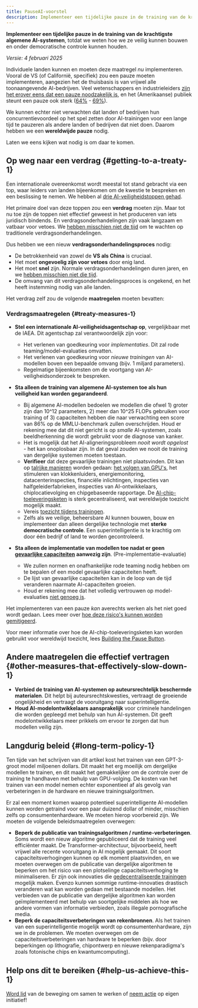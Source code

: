 ```yaml
---
title: PauseAI-voorstel
description: Implementeer een tijdelijke pauze in de training van de krachtigste algemene AI-systemen.
---
```

**Implementeer een tijdelijke pauze in de training van de krachtigste algemene AI-systemen**, totdat we weten hoe we ze veilig kunnen bouwen en onder democratische controle kunnen houden.

_Versie: 4 februari 2025_

Individuele landen kunnen en moeten deze maatregel _nu_ implementeren.
Vooral de VS (of Californië, specifiek) zou een pauze moeten implementeren, aangezien het de thuisbasis is van vrijwel alle toonaangevende AI-bedrijven.
Veel wetenschappers en industrieleiders [zijn het erover eens dat een pauze noodzakelijk is](https://futureoflife.org/open-letter/pause-giant-ai-experiments/), en het (Amerikaanse) publiek steunt een pauze ook sterk ([64%](https://www.campaignforaisafety.org/usa-ai-x-risk-perception-tracker/) - [69%](https://today.yougov.com/topics/technology/survey-results/daily/2023/04/03/ad825/2)).

We kunnen echter niet verwachten dat landen of bedrijven hun concurrentievoordeel op het spel zetten door AI-trainingen voor een lange tijd te pauzeren als andere landen of bedrijven dat niet doen.
Daarom hebben we een **wereldwijde pauze** nodig.

Laten we eens kijken wat nodig is om daar te komen.

## Op weg naar een verdrag {#getting-to-a-treaty-1}

Een internationale overeenkomst wordt meestal tot stand gebracht via een top, waar leiders van landen bijeenkomen om de kwestie te bespreken en een beslissing te nemen.
We hebben al [drie AI-veiligheidstoppen gehad](/summit).

Het primaire doel van deze toppen zou een **verdrag** moeten zijn.
Maar tot nu toe zijn de toppen niet effectief geweest in het produceren van iets juridisch bindends.
En verdragsonderhandelingen zijn vaak langzaam en vatbaar voor vetoes.
We [hebben misschien niet de tijd](/urgency) om te wachten op traditionele verdragsonderhandelingen.

Dus hebben we een nieuw **verdragsonderhandelingsproces** nodig:

- De betrokkenheid van zowel de **VS als China** is cruciaal.
- Het moet **ongevoelig zijn voor vetoes** door enig land.
- Het moet **snel** zijn. Normale verdragsonderhandelingen duren jaren, en we [hebben misschien niet die tijd](/urgency).
- De omvang van dit verdragsonderhandelingsproces is ongekend, en het heeft instemming nodig van alle landen.

Het verdrag zelf zou de volgende **maatregelen** moeten bevatten:

### Verdragsmaatregelen {#treaty-measures-1}

- **Stel een internationale AI-veiligheidsagentschap op**, vergelijkbaar met de IAEA. Dit agentschap zal verantwoordelijk zijn voor:

  - Het verlenen van goedkeuring voor _implementaties_. Dit zal rode teaming/model-evaluaties omvatten.
  - Het verlenen van goedkeuring voor _nieuwe trainingen_ van AI-modellen boven een bepaalde omvang (bijv. 1 miljard parameters).
  - Regelmatige bijeenkomsten om de voortgang van AI-veiligheidsonderzoek te bespreken.

- **Sta alleen de training van algemene AI-systemen toe als hun veiligheid kan worden gegarandeerd**.

  - Bij algemene AI-modellen bedoelen we modellen die ofwel 1) groter zijn dan 10^12 parameters, 2) meer dan 10^25 FLOPs gebruiken voor training of 3) capaciteiten hebben die naar verwachting een score van 86% op de MMLU-benchmark zullen overschrijden. Houd er rekening mee dat dit niet gericht is op _smalle_ AI-systemen, zoals beeldherkenning die wordt gebruikt voor de diagnose van kanker.
  - Het is mogelijk dat het AI-aligneringsprobleem _nooit wordt opgelost_ - het kan onoplosbaar zijn. In dat geval zouden we nooit de training van dergelijke systemen moeten toestaan.
  - **Verifieer** dat deze gevaarlijke trainingen niet plaatsvinden. Dit kan op [talrijke manieren](https://arxiv.org/abs/2408.16074) worden gedaan: [het volgen van GPU's](https://arxiv.org/abs/2303.11341), het stimuleren van klokkenluiders, energiemonitoring, datacenterinspecties, financiële inlichtingen, inspecties van halfgeleiderfabrieken, inspecties van AI-ontwikkelaars, chiplocatievolging en chipgebaseerde rapportage. De [AI-chip-toeleveringsketen](https://www.governance.ai/post/computing-power-and-the-governance-of-ai) is sterk gecentraliseerd, wat wereldwijde toezicht mogelijk maakt.
  - Vereis [toezicht tijdens trainingen](https://www.alignmentforum.org/posts/Zfk6faYvcf5Ht7xDx/compute-thresholds-proposed-rules-to-mitigate-risk-of-a-lab).
  - Zelfs als we veilige, beheersbare AI kunnen bouwen, bouw en implementeer dan alleen dergelijke technologie met **sterke democratische controle**. Een superintelligentie is te krachtig om door één bedrijf of land te worden gecontroleerd.

- **Sta alleen de implementatie van modellen toe nadat er geen [gevaarlijke capaciteiten](/dangerous-capabilities) aanwezig zijn**. (Pre-implementatie-evaluatie)

  - We zullen normen en onafhankelijke rode teaming nodig hebben om te bepalen of een model gevaarlijke capaciteiten heeft.
  - De lijst van gevaarlijke capaciteiten kan in de loop van de tijd veranderen naarmate AI-capaciteiten groeien.
  - Houd er rekening mee dat het volledig vertrouwen op model-evaluaties [niet genoeg is](/4-levels-of-ai-regulation).

Het implementeren van een pauze _kan_ averechts werken als het niet goed wordt gedaan.
Lees meer over [hoe deze risico's kunnen worden gemitigeerd](/mitigating-pause-failures).

Voor meer informatie over hoe de AI-chip-toeleveringsketen kan worden gebruikt voor wereldwijd toezicht, lees [Building the Pause Button](/building-the-pause-button).

## Andere maatregelen die effectief vertragen {#other-measures-that-effectively-slow-down-1}

- **Verbied de training van AI-systemen op auteursrechtelijk beschermde materialen**. Dit helpt bij auteursrechtskwesties, vertraagt de groeiende ongelijkheid en vertraagt de vooruitgang naar superintelligentie.
- **Houd AI-modelontwikkelaars aansprakelijk** voor criminele handelingen die worden gepleegd met behulp van hun AI-systemen. Dit geeft modelontwikkelaars meer prikkels om ervoor te zorgen dat hun modellen veilig zijn.

## Langdurig beleid {#long-term-policy-1}

Ten tijde van het schrijven van dit artikel kost het trainen van een GPT-3-groot model miljoenen dollars.
Dit maakt het erg moeilijk om dergelijke modellen te trainen, en dit maakt het gemakkelijker om de controle over de training te handhaven met behulp van GPU-volging.
De kosten van het trainen van een model nemen echter exponentieel af als gevolg van verbeteringen in de hardware en nieuwe trainingsalgoritmen.

Er zal een moment komen waarop potentieel superintelligente AI-modellen kunnen worden getraind voor een paar duizend dollar of minder, misschien zelfs op consumentenhardware.
We moeten hierop voorbereid zijn.
We moeten de volgende beleidsmaatregelen overwegen:

- **Beperk de publicatie van trainingsalgoritmen / runtime-verbeteringen**. Soms wordt een nieuw algoritme gepubliceerd dat de training veel efficiënter maakt. De Transformer-architectuur, bijvoorbeeld, heeft vrijwel alle recente vooruitgang in AI mogelijk gemaakt. Dit soort capaciteitsverhogingen kunnen op elk moment plaatsvinden, en we moeten overwegen om de publicatie van dergelijke algoritmen te beperken om het risico van een plotselinge capaciteitsverhoging te minimaliseren. Er zijn ook innovaties die [gedecentraliseerde trainingen](https://www.primeintellect.ai/blog/opendiloco) mogelijk maken. Evenzo kunnen sommige runtime-innovaties drastisch veranderen wat kan worden gedaan met bestaande modellen. Het verbieden van de publicatie van dergelijke algoritmen kan worden geïmplementeerd met behulp van soortgelijke middelen als hoe we andere vormen van informatie verbieden, zoals illegale pornografische media.
- **Beperk de capaciteitsverbeteringen van rekenbronnen**. Als het trainen van een superintelligentie mogelijk wordt op consumentenhardware, zijn we in de problemen. We moeten overwegen om de capaciteitsverbeteringen van hardware te beperken (bijv. door beperkingen op lithografie, chipontwerp en nieuwe rekenparadigma's zoals fotonische chips en kwantumcomputing).

## Help ons dit te bereiken {#help-us-achieve-this-1}

[Word lid](/join) van de beweging om samen te werken of [neem actie](/action) op eigen initiatief!
